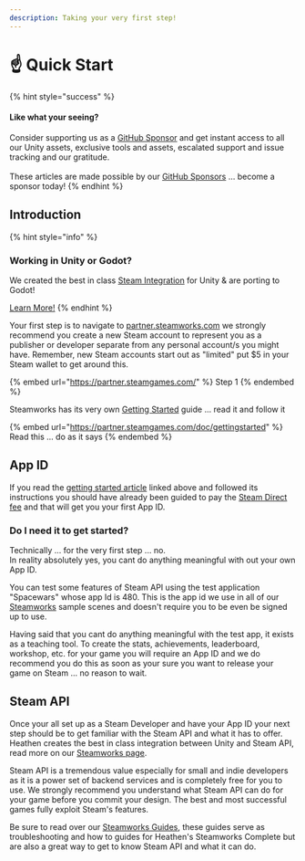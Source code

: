```yaml
---
description: Taking your very first step!
---
```


# ☝ Quick Start

{% hint style="success" %}
#### Like what your seeing?

Consider supporting us as a [GitHub Sponsor](../../become-a-sponsor/) and get instant access to all our Unity assets, exclusive tools and assets, escalated support and issue tracking and our gratitude.\
\
These articles are made possible by our [GitHub Sponsors](https://github.com/sponsors/heathen-engineering) ... become a sponsor today!
{% endhint %}

## Introduction

{% hint style="info" %}
### Working in Unity or Godot?

We created the best in class [Steam Integration](../../assets/steamworks/) for Unity & are porting to Godot!

[Learn More!](../../assets/steamworks/)
{% endhint %}

Your first step is to navigate to [partner.steamworks.com](https://partner.steamgames.com/) we strongly recommend you create a new Steam account to represent you as a publisher or developer separate from any personal account/s you might have. Remember, new Steam accounts start out as "limited" put $5 in your Steam wallet to get around this.

{% embed url="https://partner.steamgames.com/" %}
Step 1
{% endembed %}

Steamworks has its very own [Getting Started](https://partner.steamgames.com/doc/gettingstarted) guide ... read it and follow it

{% embed url="https://partner.steamgames.com/doc/gettingstarted" %}
Read this ... do as it says
{% endembed %}

## App ID

If you read the [getting started article](https://partner.steamgames.com/doc/gettingstarted) linked above and followed its instructions you should have already been guided to pay the [Steam Direct fee](https://partner.steamgames.com/doc/store/application) and that will get you your first App ID.

### Do I need it to get started?

Technically ... for the very first step ... no.\
In reality absolutely yes, you cant do anything meaningful with out your own App ID.

You can test some features of Steam API using the test application "Spacewars" whose app Id is 480. This is the app id we use in all of our [Steamworks](../../assets/steamworks/) sample scenes and doesn't require you to be even be signed up to use.

Having said that you cant do anything meaningful with the test app, it exists as a teaching tool. To create the stats, achievements, leaderboard, workshop, etc. for your game you will require an App ID and we do recommend you do this as soon as your sure you want to release your game on Steam ... no reason to wait.

## Steam API

Once your all set up as a Steam Developer and have your App ID your next step should be to get familiar with the Steam API and what it has to offer. Heathen creates the best in class integration between Unity and Steam API, read more on our [Steamworks page](../../assets/steamworks/).

Steam API is a tremendous value especially for small and indie developers as it is a power set of backend services and is completely free for you to use. We strongly recommend you understand what Steam API can do for your game before you commit your design. The best and most successful games fully exploit Steam's features.

Be sure to read over our [Steamworks Guides](steamworks/), these guides serve as troubleshooting and how to guides for Heathen's Steamworks Complete but are also a great way to get to know Steam API and what it can do.
